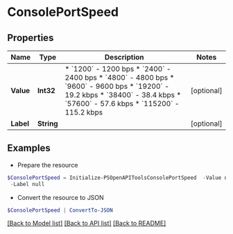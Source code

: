 # ConsolePortSpeed
## Properties

Name | Type | Description | Notes
------------ | ------------- | ------------- | -------------
**Value** | **Int32** | * &#x60;1200&#x60; - 1200 bps * &#x60;2400&#x60; - 2400 bps * &#x60;4800&#x60; - 4800 bps * &#x60;9600&#x60; - 9600 bps * &#x60;19200&#x60; - 19.2 kbps * &#x60;38400&#x60; - 38.4 kbps * &#x60;57600&#x60; - 57.6 kbps * &#x60;115200&#x60; - 115.2 kbps | [optional] 
**Label** | **String** |  | [optional] 

## Examples

- Prepare the resource
```powershell
$ConsolePortSpeed = Initialize-PSOpenAPIToolsConsolePortSpeed  -Value null `
 -Label null
```

- Convert the resource to JSON
```powershell
$ConsolePortSpeed | ConvertTo-JSON
```

[[Back to Model list]](../README.md#documentation-for-models) [[Back to API list]](../README.md#documentation-for-api-endpoints) [[Back to README]](../README.md)

